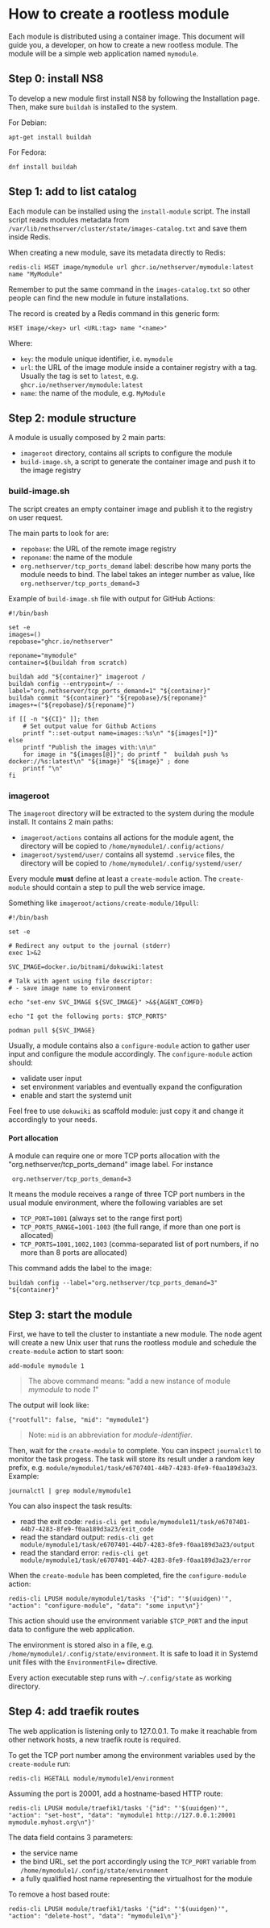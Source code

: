 # How to create a rootless module

Each module is distributed using a container image.
This document will guide you, a developer, on how to create a new rootless module.
The module will be a simple web application named `mymodule`.

## Step 0: install NS8

To develop a new module first install NS8 by following the Installation page.
Then, make sure `buildah` is installed to the system.

For Debian:
```
apt-get install buildah
```

For Fedora:
```
dnf install buildah
```

## Step 1: add to list catalog

Each module can be installed using the `install-module` script.
The install script reads modules metadata from `/var/lib/nethserver/cluster/state/images-catalog.txt` and save them
inside Redis.

When creating a new module, save its metadata directly to Redis:
```
redis-cli HSET image/mymodule url ghcr.io/nethserver/mymodule:latest name "MyModule"
```

Remember to put the same command in the `images-catalog.txt` so other people can find the new module in future installations.

The record is created by a Redis command in this generic form:
```
HSET image/<key> url <URL:tag> name "<name>"
```
Where:
- `key`: the module unique identifier, i.e. `mymodule`
- `url`: the URL of the image module inside a container registry with a tag. Usually the tag is set to `latest`, e.g. `ghcr.io/nethserver/mymodule:latest`
- `name`: the name of the module, e.g. `MyModule`


## Step 2: module structure

A module is usually composed by 2 main parts:
- `imageroot` directory, contains all scripts to configure the module
- `build-image.sh`, a script to generate the container image and push it to the image registry

### build-image.sh

The script creates an empty container image and publish it to the registry on user request.

The main parts to look for are:
- `repobase`: the URL of the remote image registry
- `reponame`: the name of the module
- `org.nethserver/tcp_ports_demand` label: describe how many ports the module needs to bind. The label takes an integer number as value, like `org.nethserver/tcp_ports_demand=3`

Example of `build-image.sh` file with output for GitHub Actions:
```
#!/bin/bash

set -e
images=()
repobase="ghcr.io/nethserver"

reponame="mymodule"
container=$(buildah from scratch)

buildah add "${container}" imageroot /
buildah config --entrypoint=/ --label="org.nethserver/tcp_ports_demand=1" "${container}"
buildah commit "${container}" "${repobase}/${reponame}"
images+=("${repobase}/${reponame}")

if [[ -n "${CI}" ]]; then
    # Set output value for Github Actions
    printf "::set-output name=images::%s\n" "${images[*]}"
else
    printf "Publish the images with:\n\n"
    for image in "${images[@]}"; do printf "  buildah push %s docker://%s:latest\n" "${image}" "${image}" ; done
    printf "\n"
fi
```

### imageroot

The `imageroot` directory will be extracted to the system during the module install.
It contains 2 main paths:

- `imageroot/actions` contains all actions for the module agent, the directory will be copied to `/home/mymodule1/.config/actions/`
- `imageroot/systemd/user/` contains all systemd `.service` files, the directory will be copied to `/home/mymodule1/.config/systemd/user/`

Every module **must** define at least a `create-module` action.
The `create-module` should contain a step to pull the web service image.

Something like `imageroot/actions/create-module/10pull`:
```
#!/bin/bash

set -e

# Redirect any output to the journal (stderr)
exec 1>&2

SVC_IMAGE=docker.io/bitnami/dokuwiki:latest

# Talk with agent using file descriptor:
# - save image name to environment

echo "set-env SVC_IMAGE ${SVC_IMAGE}" >&${AGENT_COMFD}

echo "I got the following ports: $TCP_PORTS"

podman pull ${SVC_IMAGE}
```

Usually, a module contains also a `configure-module` action to gather user input and configure the module accordingly.
The `configure-module` action should:

- validate user input
- set environment variables and eventually expand the configuration
- enable and start the systemd unit


Feel free to use `dokuwiki` as scaffold module: just copy it and change it accordingly to your needs.

#### Port allocation

A module can require one or more TCP ports allocation with the
"org.nethserver/tcp_ports_demand" image label. For instance
```
 org.nethserver/tcp_ports_demand=3
```

It means the module receives a range of three TCP port numbers in the
usual module environment, where the following variables are set

- `TCP_PORT=1001` (always set to the range first port)
- `TCP_PORTS_RANGE=1001-1003` (the full range, if more than one port is allocated)
- `TCP_PORTS=1001,1002,1003` (comma-separated list of port numbers, if no more than 8 ports are allocated)

This command adds the label to the image:
```
buildah config --label="org.nethserver/tcp_ports_demand=3" "${container}"
```

## Step 3: start the module

First, we have to tell the cluster to instantiate a new module. The node agent will
create a new Unix user that runs the rootless module and schedule the `create-module`
action to start soon:
```
add-module mymodule 1
```

> The above command means: "add a new instance of module *mymodule* to node *1*" 

The output will look like:
```
{"rootfull": false, "mid": "mymodule1"}
```

> Note: `mid` is an abbreviation for *module-identifier*.

Then, wait for the `create-module` to complete. You can inspect `journalctl` to monitor the task progess.
The task will store its result under a random key prefix, e.g. `module/mymodule1/task/e6707401-44b7-4283-8fe9-f0aa189d3a23`.
Example:
```
journalctl | grep module/mymodule1
```

You can also inspect the task results:
- read the exit code: `redis-cli get module/mymodule11/task/e6707401-44b7-4283-8fe9-f0aa189d3a23/exit_code`
- read the standard output: `redis-cli get module/mymodule1/task/e6707401-44b7-4283-8fe9-f0aa189d3a23/output`
- read the standard error: `redis-cli get module/mymodule1/task/e6707401-44b7-4283-8fe9-f0aa189d3a23/error`


When the `create-module` has been completed, fire the `configure-module` action:
```
redis-cli LPUSH module/mymodule1/tasks '{"id": "'$(uuidgen)'", "action": "configure-module", "data": "some input\n"}'
```

This action should use the environment variable `$TCP_PORT` and the input data to configure the web application.

The environment is stored also in a file, e.g. `/home/mymodule1/.config/state/environment`. It is safe to load it
in Systemd unit files with the `EnvironmentFile=` directive.

Every action executable step runs with `~/.config/state` as working directory.

## Step 4: add traefik routes

The web application is listening only to 127.0.0.1.  To make it reachable from other network hosts,
a new traefik route is required.

To get the TCP port number among the environment variables used by the `create-module` run:

    redis-cli HGETALL module/mymodule1/environment


Assuming the port is 20001, add a hostname-based HTTP route:
```
redis-cli LPUSH module/traefik1/tasks '{"id": "'$(uuidgen)'", "action": "set-host", "data": "mymodule1 http://127.0.0.1:20001 mymodule.myhost.org\n"}'
```

The data field contains 3 parameters:
- the service name
- the bind URL, set the port accordingly using the `TCP_PORT` variable from `/home/mymodule1/.config/state/environment`
- a fully qualified host name representing the virtualhost for the module


To remove a host based route:
```
redis-cli LPUSH module/traefik1/tasks '{"id": "'$(uuidgen)'", "action": "delete-host", "data": "mymodule1\n"}'
```
